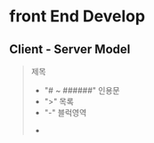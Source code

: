 # front End Develop

## Client -  Server Model

> 제목 
> - "# ~ ######"
> 인용문
> - ">"
> 목록
> - "-"
> 블럭영역
> - ```(backtick)
